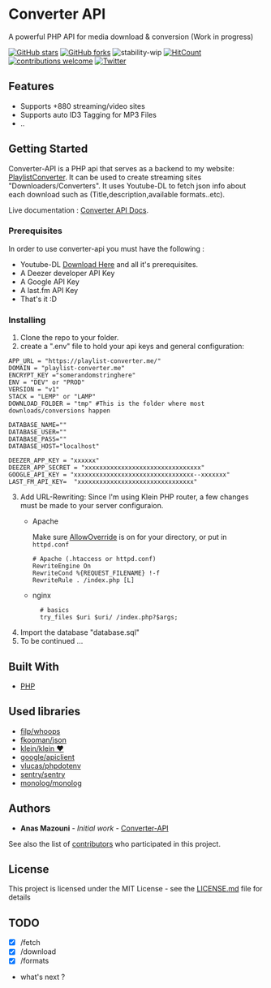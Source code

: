 # Converter API
A powerful PHP API for media download & conversion (Work in progress)

[![GitHub stars](https://img.shields.io/github/stars/Stormiix/converter-api.svg)](https://github.com/Stormiix/converter-api/stargazers)
[![GitHub forks](https://img.shields.io/github/forks/Stormiix/converter-api.svg?style=flat)](https://github.com/Stormiix/converter-api/network)
![stability-wip](https://img.shields.io/badge/stability-work_in_progress-lightgrey.svg)
[![HitCount](http://hits.dwyl.com/stormiix/converter-api.svg)](http://hits.dwyl.com/stormiix/converter-api)
[![contributions welcome](https://img.shields.io/badge/contributions-welcome-brightgreen.svg?style=flat)](https://github.com/stormiix/converter-api/issues)
[![Twitter](https://img.shields.io/twitter/url/https/github.com/Stormiix/converter-api.svg?style=flat)](https://twitter.com/intent/tweet?text=Check%20this%20out%20%40Stormix4:&url=https%3A%2F%2Fgithub.com%2FStormiix%2Fconverter-api)

## Features 
 
 + Supports +880 streaming/video sites
 + Supports auto ID3 Tagging for MP3 Files
 + ..
 
## Getting Started

Converter-API is a PHP api that serves as a backend to my website: [PlaylistConverter](https://playlist-converter.me/?github).
It can be used to create streaming sites "Downloaders/Converters". It uses Youtube-DL to fetch json info about each download such as (Title,description,available formats..etc).

Live documentation : [Converter API Docs](https://converterapi.docs.apiary.io/).

### Prerequisites

In order to use converter-api you must have the following :

- Youtube-DL [Download Here](https://github.com/rg3/youtube-dl/) and all it's prerequisites.
- A Deezer developer API Key
- A Google API Key
- A last.fm API Key
- That's it :D

### Installing

1. Clone the repo to your folder.
2. create a ".env" file to hold your api keys and general configuration:

``` .env
APP_URL = "https://playlist-converter.me/"
DOMAIN = "playlist-converter.me"
ENCRYPT_KEY ="somerandomstringhere"
ENV = "DEV" or "PROD"
VERSION = "v1"
STACK = "LEMP" or "LAMP"
DOWNLOAD_FOLDER = "tmp" #This is the folder where most downloads/conversions happen

DATABASE_NAME=""
DATABASE_USER=""
DATABASE_PASS=""
DATABASE_HOST="localhost"

DEEZER_APP_KEY = "xxxxxx"
DEEZER_APP_SECRET = "xxxxxxxxxxxxxxxxxxxxxxxxxxxxxxxx"
GOOGLE_API_KEY = "xxxxxxxxxxxxxxxxxxxxxxxxxxxxxxxxx--xxxxxxx"
LAST_FM_API_KEY=  "xxxxxxxxxxxxxxxxxxxxxxxxxxxxxxxx"

```
3. Add URL-Rewriting: Since I'm using Klein PHP router, a few changes must be made to your  server configuraion.
    * Apache

      Make sure [AllowOverride](http://httpd.apache.org/docs/2.0/mod/core.html#allowoverride) is on for your directory, or put in `httpd.conf`

          # Apache (.htaccess or httpd.conf)
          RewriteEngine On
          RewriteCond %{REQUEST_FILENAME} !-f
          RewriteRule . /index.php [L] 

	* nginx

    		# basics
    		try_files $uri $uri/ /index.php?$args;
4. Import the database "database.sql"
5. To be continued ...

## Built With

* [PHP](http://php.net/)

## Used libraries

* [filp/whoops](https://github.com/filp/whoops)
* [fkooman/json](https://github.com/fkooman/json)
* [klein/klein ♥️](https://github.com/klein/klein)
* [google/apiclient](https://github.com/google/apiclient)
* [vlucas/phpdotenv](https://github.com/vlucas/phpdotenv)
* [sentry/sentry](https://github.com/sentry/sentry)
* [monolog/monolog](https://github.com/monolog/monolog)

## Authors

* **Anas Mazouni** - *Initial work* - [Converter-API](https://github.com/stormiix)

See also the list of [contributors](https://github.com/stormiix/converter-api/contributors) who participated in this project.

## License

This project is licensed under the MIT License - see the [LICENSE.md](LICENSE.md) file for details

## TODO

- [x] /fetch
- [x] /download
- [x] /formats
- what's next ?
